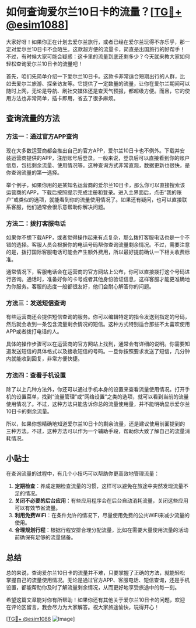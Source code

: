 # 如何查询爱尔兰10日卡的流量？[[TG💪+ @esim1088](https://t.me/s/esim1088)]

大家好呀！如果你正在计划去爱尔兰旅行，或者已经在爱尔兰玩得不亦乐乎，那一定对爱尔兰10日卡不会陌生。这款超方便的流量卡，简直是出国旅行的好帮手！不过，有时候大家可能会疑惑：这卡里的流量到底还剩多少？今天就来教大家如何轻松查询爱尔兰10日卡的流量吧！

首先，咱们先简单介绍一下爱尔兰10日卡。这款卡非常适合短期出行的人群，比如去爱尔兰旅游、探亲访友等。它提供了一定数量的流量，让你在爱尔兰期间可以随时上网，无论是导航、刷社交媒体还是查天气预报，都超级方便。而且，它的使用方法也非常简单，插卡即用，省去了很多麻烦。

## 查询流量的方法

### 方法一：通过官方APP查询

现在大多数运营商都会推出自己的官方APP，爱尔兰10日卡也不例外。下载并安装运营商提供的APP，注册账号后登录。一般来说，登录后可以直接看到你的账户信息，包括剩余流量、使用情况等。这种查询方式非常直观，数据更新也很快，是你查询流量的第一选择。

举个例子，如果你用的是某知名运营商的爱尔兰10日卡，那么你可以直接搜索该运营商的APP，下载后按照提示完成注册和登录。进入主界面后，点击“我的账户”或类似的选项，就能看到你的流量使用情况了。如果还有疑问，也可以直接联系客服，他们通常会很乐意帮助你解决问题。

### 方法二：拨打客服电话

如果你不想下载APP，或者觉得操作起来有点复杂，那么拨打客服电话也是一个不错的选择。客服人员会根据你的电话号码帮你查询流量剩余情况。不过，需要注意的是，拨打国际客服电话可能会产生额外费用，所以最好提前确认一下相关收费标准。

通常情况下，客服电话会在运营商的官方网站上公布，你可以直接拨打这个号码进行咨询。通话时，准备好你的卡号或者其他身份验证信息，这样客服才能更准确地为你服务。客服的态度一般都很友好，他们会耐心解答你的问题。

### 方法三：发送短信查询

有些运营商还会提供短信查询的服务。你可以编辑特定的指令发送到指定的号码，然后就会收到一条包含流量剩余情况的短信。这种方式特别适合那些不太喜欢使用APP或者拨打电话的人。

具体的操作步骤可以在运营商的官方网站上找到，通常会有详细的说明。你需要知道发送短信的具体格式以及接收短信的号码。一旦你按照要求发送了短信，几分钟内就能收到回复，非常方便快捷。

### 方法四：查看手机设置

除了以上几种方法外，你还可以通过手机本身的设置来查看流量使用情况。打开手机的设置菜单，找到“流量管理”或“网络设置”之类的选项，就可以看到当前的流量使用情况了。不过，这种方法只能告诉你总的流量使用量，并不能明确显示爱尔兰10日卡的剩余流量。

所以，如果你想精确地知道爱尔兰10日卡的剩余流量，还是建议使用前面提到的三种方法。不过，这种方法可以作为一个辅助手段，帮助你大致了解自己的流量消耗情况。

## 小贴士

在查询流量的过程中，有几个小技巧可以帮助你更高效地管理流量：

1. **定期检查**：养成定期检查流量的习惯，这样可以避免在旅途中突然发现流量不足的情况。
2. **关闭不必要的后台应用**：有些应用程序会在后台自动消耗流量，关闭这些应用可以有效节省流量。
3. **利用免费WiFi**：在条件允许的情况下，尽量使用免费的公共WiFi来减少流量的使用。
4. **合理规划行程**：根据行程安排合理分配流量，比如在需要大量使用流量的活动前确保有足够的流量储备。

## 总结

总的来说，查询爱尔兰10日卡的流量并不难，只要掌握了正确的方法，就能轻松掌握自己的流量使用情况。无论是通过官方APP、客服电话、短信查询，还是手机设置，都能帮助你及时了解流量剩余情况，从而更好地享受旅途中的每一刻。

希望这篇文章能对你有所帮助！如果你还有其他关于爱尔兰10日卡的问题，欢迎在评论区留言，我会尽力为大家解答。祝大家旅途愉快，玩得开心！

[[TG💪+ @esim1088](https://t.me/s/esim1088) ![Image](https://i.postimg.cc/4NQfJmqS/Snipaste-2025-05-13-00-14-12.png)]